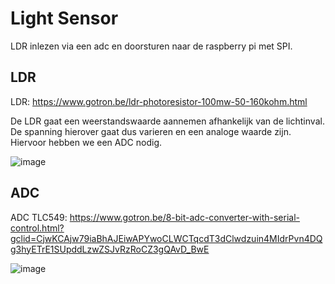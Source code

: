 # Light Sensor
LDR inlezen via een adc en doorsturen naar de raspberry pi met SPI.

## LDR
LDR: https://www.gotron.be/ldr-photoresistor-100mw-50-160kohm.html

De LDR gaat een weerstandswaarde aannemen afhankelijk van de lichtinval. De spanning hierover gaat dus varieren en een analoge waarde zijn. Hiervoor hebben we een ADC nodig.

![image](https://user-images.githubusercontent.com/79916416/197495382-c62f6ac9-0afe-435c-8baf-716bd85ffba2.png)

## ADC
ADC TLC549: https://www.gotron.be/8-bit-adc-converter-with-serial-control.html?gclid=CjwKCAjw79iaBhAJEiwAPYwoCLWCTqcdT3dClwdzuin4MIdrPvn4DQg3hyETrE1SUpddLzwZSJvRzRoCZ3gQAvD_BwE

![image](https://user-images.githubusercontent.com/79916416/197496335-5483d1d2-a319-4482-ad6b-eb48fd0b88e4.png)
